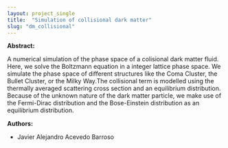 ```yaml
---
layout: project_single
title:  "Simulation of collisional dark matter"
slug: "dm_collisional"
---
```

**Abstract:**

A numerical simulation of the phase space of a colisional dark matter fluid. Here, we solve the Boltzmann equation in a integer lattice phase space. We simulate the phase space of different structures like the Coma Cluster, the Bullet Cluster, or the Milky Way.The collisional term is modelled using the thermally averaged scattering cross section and an equilibrium distribution. Because of the unknown nature of the dark matter particle, we make use of the Fermi-Dirac distribution and the Bose-Einstein distribution as an equilibrium distribution. 

**Authors:**

* Javier Alejandro Acevedo Barroso

